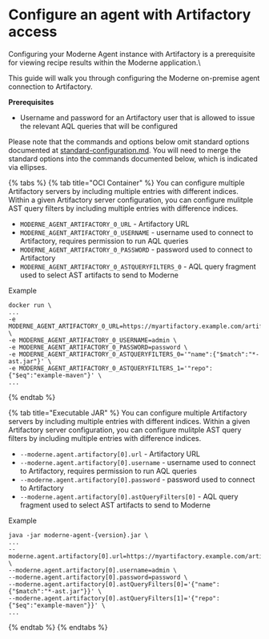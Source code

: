 # Configure an agent with Artifactory access

Configuring your Moderne Agent instance with Artifactory is a prerequisite for viewing recipe results within the Moderne application.\


This guide will walk you through configuring the Moderne on-premise agent connection to Artifactory.

**Prerequisites**

* Username and password for an Artifactory user that is allowed to issue the relevant AQL queries that will be configured

Please note that the commands and options below omit standard options documented at [standard-configuration.md](standard-configuration.md "mention"). You will need to merge the standard options into the commands documented below, which is indicated via ellipses.

{% tabs %}
{% tab title="OCI Container" %}
You can configure multiple Artifactory servers by including multiple entries with different indices. Within a given Artifactory server configuration, you can configure mulitple AST query filters by including multiple entries with difference indices.

* `MODERNE_AGENT_ARTIFACTORY_0_URL` - Artifactory URL
* `MODERNE_AGENT_ARTIFACTORY_0_USERNAME` - username used to connect to Artifactory, requires permission to run AQL queries
* `MODERNE_AGENT_ARTIFACTORY_0_PASSWORD` - password used to connect to Artifactory
* `MODERNE_AGENT_ARTIFACTORY_0_ASTQUERYFILTERS_0` - AQL query fragment used to select AST artifacts to send to Moderne



Example

```
docker run \
...
-e MODERNE_AGENT_ARTIFACTORY_0_URL=https://myartifactory.example.com/artifactory/ \
-e MODERNE_AGENT_ARTIFACTORY_0_USERNAME=admin \
-e MODERNE_AGENT_ARTIFACTORY_0_PASSWORD=password \
-e MODERNE_AGENT_ARTIFACTORY_0_ASTQUERYFILTERS_0='"name":{"$match":"*-ast.jar"}' \
-e MODERNE_AGENT_ARTIFACTORY_0_ASTQUERYFILTERS_1='"repo":{"$eq":"example-maven"}' \
...
```
{% endtab %}

{% tab title="Executable JAR" %}
You can configure multiple Artifactory servers by including multiple entries with different indices. Within a given Artifactory server configuration, you can configure mulitple AST query filters by including multiple entries with difference indices.



* `--moderne.agent.artifactory[0].url` - Artifactory URL
* `--moderne.agent.artifactory[0].username` - username used to connect to Artifactory, requires permission to run AQL queries
* `--moderne.agent.artifactory[0].password` - password used to connect to Artifactory
* `--moderne.agent.artifactory[0].astQueryFilters[0]` - AQL query fragment used to select AST artifacts to send to Moderne



Example

```
java -jar moderne-agent-{version}.jar \
...
--moderne.agent.artifactory[0].url=https://myartifactory.example.com/artifactory/ \
--moderne.agent.artifactory[0].username=admin \
--moderne.agent.artifactory[0].password=password \
--moderne.agent.artifactory[0].astQueryFilters[0]='{"name":{"$match":"*-ast.jar"}}' \
--moderne.agent.artifactory[0].astQueryFilters[1]='{"repo":{"$eq":"example-maven"}}' \
...
```
{% endtab %}
{% endtabs %}
